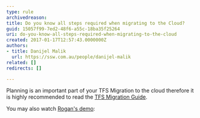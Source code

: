 ```yaml
---
type: rule
archivedreason: 
title: Do you know all steps required when migrating to the Cloud?
guid: 15057f99-7ed2-48f6-a55c-18ba35f25264
uri: do-you-know-all-steps-required-when-migrating-to-the-cloud
created: 2017-01-17T12:57:43.0000000Z
authors:
- title: Danijel Malik
  url: https://ssw.com.au/people/danijel-malik
related: []
redirects: []

---
```


Planning is an important part of your TFS Migration to the cloud therefore it is highly recommended to read the [TFS Migration Guide](https&#58;//aka.ms/DownloadTFSMigrator).

You may also watch [Rogan's demo](http&#58;//bit.ly/VSTSImportVideo):

<!--endintro-->
